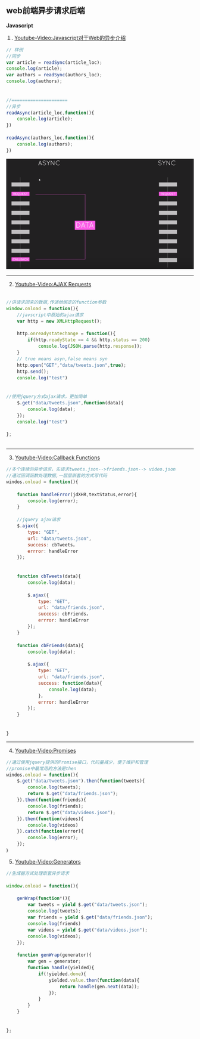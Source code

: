 

## web前端异步请求后端

**Javascript**

１. [Youtube-Video:Javascript对于Web的异步介绍](https://www.youtube.com/watch?v=YxWMxJONp7E)

```javascript
// 样例
//同步
var article = readSync(article_loc);
console.log(article);
var authors = readSync(authors_loc);
console.log(authors);


//=====================
//异步
readAsync(article_loc,function(){
    console.log(article);
})

readAsync(authors_loc,function(){
    console.log(authors);
})


```

![](./imgs/js-3.png)


----------


2. [Youtube-Video:AJAX Requests](https://www.youtube.com/watch?v=h0ZUpPiV1ac&list=PL4cUxeGkcC9jAhrjtZ9U93UMIhnCc44MH&index=2)

```javascript

//讲请求回来的数据,传递给绑定的function参数
window.onload = function(){
    //javscript中原始的ajax请求
    var http = new XMLHttpRequest();

    http.onreadystatechange = function(){
        if(http.readyState == 4 && http.status == 200)
            console.log(JSON.parse(http.response));
    }
    // true means asyn,false means syn
    http.open("GET","data/tweets.json",true);
    http.send();
    console.log("test")


//使用jquery方式ajax请求，更加简单
    $.get("data/tweets.json",function(data){
        console.log(data);
    });
    console.log("test")

};



```

----------

3. [Youtube-Video:Callback Functions](https://www.youtube.com/watch?v=QRq2zMHlBz4&list=PL4cUxeGkcC9jAhrjtZ9U93UMIhnCc44MH&index=3)
```javascript
//多个连续的异步请求，先请求tweets.json-->friends.json--> video.json
//通过回调函数处理数据,一层层嵌套的方式写代码
windos.onload = function(){

    function handleError(jdXHR,textStatus,error){
        console.log(error);
    }

    //jquery ajax请求
    $.ajax({
        type: "GET",
        url: "data/tweets.json",
        success: cbTweets，
        errror: handleError
    });

    
    function cbTweets(data){
        console.log(data);

        $.ajax({
            type: "GET",
            url: "data/friends.json",
            success: cbFriends，
            errror: handleError
        });
    }

    function cbFriends(data){
        console.log(data);

        $.ajax({
            type: "GET",
            url: "data/friends.json",
            success: function(data){
                console.log(data);
            }，
            errror: handleError
        });
    }


}

```


----------

4. [Youtube-Video:Promises](https://www.youtube.com/watch?v=yswb4SkDoj0&list=PL4cUxeGkcC9jAhrjtZ9U93UMIhnCc44MH&index=4)

```javascript
//通过使用jquery提供的Promise接口，代码量减少，便于维护和管理
//promise中最常用的方法是then
windos.onload = function(){
    $.get("data/tweets.json").then(function(tweets){
        console.log(tweets);
        return $.get("data/friends.json");
    }).then(function(friends){
        console.log(friends);
        return $.get("data/videos.json");
    }).then(function(videos){
        console.log(videos)
    }).catch(function(error){
        console.log(error);
    });
｝

```


5. [Youtube-Video:Generators](https://www.youtube.com/watch?v=pnS2lBQuLGc&list=PL4cUxeGkcC9jAhrjtZ9U93UMIhnCc44MH&index=5)

```javascript
//生成器方式处理嵌套异步请求

window.onload = function(){

    genWrap(function*(){
        var tweets = yield $.get("data/tweets.json");
        console.log(tweets);
        var friends = yield $.get("data/friends.json");
        console.log(friends)
        var videos = yield $.get("data/videos.json");
        console.log(videos);
    });

    function genWrap(generator){
        var gen = generator;
        function handle(yielded){
            if(!yielded.done){
                yielded.value.then(function(data){
                    return handle(gen.next(data));
                });
            }
        }
    }


};


```